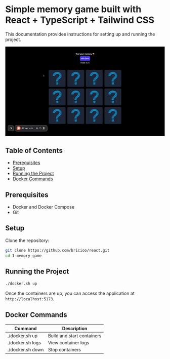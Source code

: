 # Simple memory game built with React + TypeScript + Tailwind CSS

This documentation provides instructions for setting up and running the project.

![Preview](public/preview.gif)

## Table of Contents
- [Prerequisites](#prerequisites)
- [Setup](#setup)
- [Running the Project](#running-the-project)
- [Docker Commands](#docker-commands)

## Prerequisites
- Docker and Docker Compose
- Git

## Setup
Clone the repository:
```bash
git clone https://github.com/bricioo/react.git
cd 1-memory-game
```

## Running the Project
```bash
./docker.sh up
```
Once the containers are up, you can access the application at `http://localhost:5173`.

## Docker Commands
| Command | Description |
|---------|-------------|
| ./docker.sh up | Build and start containers |
| ./docker.sh logs | View container logs |
| ./docker.sh down | Stop containers |